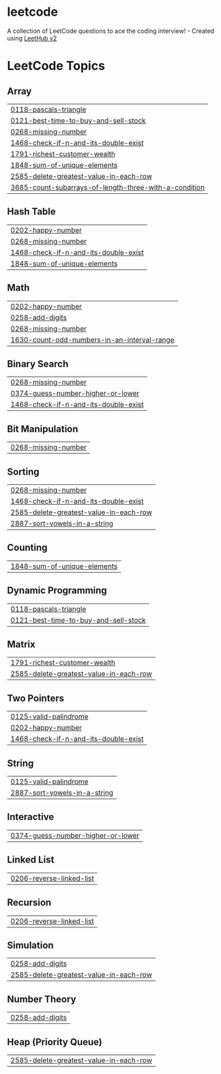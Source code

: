 # leetcode
A collection of LeetCode questions to ace the coding interview! - Created using [LeetHub v2](https://github.com/arunbhardwaj/LeetHub-2.0)

<!---LeetCode Topics Start-->
# LeetCode Topics
## Array
|  |
| ------- |
| [0118-pascals-triangle](https://github.com/ameerali2006/leetcode/tree/master/0118-pascals-triangle) |
| [0121-best-time-to-buy-and-sell-stock](https://github.com/ameerali2006/leetcode/tree/master/0121-best-time-to-buy-and-sell-stock) |
| [0268-missing-number](https://github.com/ameerali2006/leetcode/tree/master/0268-missing-number) |
| [1468-check-if-n-and-its-double-exist](https://github.com/ameerali2006/leetcode/tree/master/1468-check-if-n-and-its-double-exist) |
| [1791-richest-customer-wealth](https://github.com/ameerali2006/leetcode/tree/master/1791-richest-customer-wealth) |
| [1848-sum-of-unique-elements](https://github.com/ameerali2006/leetcode/tree/master/1848-sum-of-unique-elements) |
| [2585-delete-greatest-value-in-each-row](https://github.com/ameerali2006/leetcode/tree/master/2585-delete-greatest-value-in-each-row) |
| [3685-count-subarrays-of-length-three-with-a-condition](https://github.com/ameerali2006/leetcode/tree/master/3685-count-subarrays-of-length-three-with-a-condition) |
## Hash Table
|  |
| ------- |
| [0202-happy-number](https://github.com/ameerali2006/leetcode/tree/master/0202-happy-number) |
| [0268-missing-number](https://github.com/ameerali2006/leetcode/tree/master/0268-missing-number) |
| [1468-check-if-n-and-its-double-exist](https://github.com/ameerali2006/leetcode/tree/master/1468-check-if-n-and-its-double-exist) |
| [1848-sum-of-unique-elements](https://github.com/ameerali2006/leetcode/tree/master/1848-sum-of-unique-elements) |
## Math
|  |
| ------- |
| [0202-happy-number](https://github.com/ameerali2006/leetcode/tree/master/0202-happy-number) |
| [0258-add-digits](https://github.com/ameerali2006/leetcode/tree/master/0258-add-digits) |
| [0268-missing-number](https://github.com/ameerali2006/leetcode/tree/master/0268-missing-number) |
| [1630-count-odd-numbers-in-an-interval-range](https://github.com/ameerali2006/leetcode/tree/master/1630-count-odd-numbers-in-an-interval-range) |
## Binary Search
|  |
| ------- |
| [0268-missing-number](https://github.com/ameerali2006/leetcode/tree/master/0268-missing-number) |
| [0374-guess-number-higher-or-lower](https://github.com/ameerali2006/leetcode/tree/master/0374-guess-number-higher-or-lower) |
| [1468-check-if-n-and-its-double-exist](https://github.com/ameerali2006/leetcode/tree/master/1468-check-if-n-and-its-double-exist) |
## Bit Manipulation
|  |
| ------- |
| [0268-missing-number](https://github.com/ameerali2006/leetcode/tree/master/0268-missing-number) |
## Sorting
|  |
| ------- |
| [0268-missing-number](https://github.com/ameerali2006/leetcode/tree/master/0268-missing-number) |
| [1468-check-if-n-and-its-double-exist](https://github.com/ameerali2006/leetcode/tree/master/1468-check-if-n-and-its-double-exist) |
| [2585-delete-greatest-value-in-each-row](https://github.com/ameerali2006/leetcode/tree/master/2585-delete-greatest-value-in-each-row) |
| [2887-sort-vowels-in-a-string](https://github.com/ameerali2006/leetcode/tree/master/2887-sort-vowels-in-a-string) |
## Counting
|  |
| ------- |
| [1848-sum-of-unique-elements](https://github.com/ameerali2006/leetcode/tree/master/1848-sum-of-unique-elements) |
## Dynamic Programming
|  |
| ------- |
| [0118-pascals-triangle](https://github.com/ameerali2006/leetcode/tree/master/0118-pascals-triangle) |
| [0121-best-time-to-buy-and-sell-stock](https://github.com/ameerali2006/leetcode/tree/master/0121-best-time-to-buy-and-sell-stock) |
## Matrix
|  |
| ------- |
| [1791-richest-customer-wealth](https://github.com/ameerali2006/leetcode/tree/master/1791-richest-customer-wealth) |
| [2585-delete-greatest-value-in-each-row](https://github.com/ameerali2006/leetcode/tree/master/2585-delete-greatest-value-in-each-row) |
## Two Pointers
|  |
| ------- |
| [0125-valid-palindrome](https://github.com/ameerali2006/leetcode/tree/master/0125-valid-palindrome) |
| [0202-happy-number](https://github.com/ameerali2006/leetcode/tree/master/0202-happy-number) |
| [1468-check-if-n-and-its-double-exist](https://github.com/ameerali2006/leetcode/tree/master/1468-check-if-n-and-its-double-exist) |
## String
|  |
| ------- |
| [0125-valid-palindrome](https://github.com/ameerali2006/leetcode/tree/master/0125-valid-palindrome) |
| [2887-sort-vowels-in-a-string](https://github.com/ameerali2006/leetcode/tree/master/2887-sort-vowels-in-a-string) |
## Interactive
|  |
| ------- |
| [0374-guess-number-higher-or-lower](https://github.com/ameerali2006/leetcode/tree/master/0374-guess-number-higher-or-lower) |
## Linked List
|  |
| ------- |
| [0206-reverse-linked-list](https://github.com/ameerali2006/leetcode/tree/master/0206-reverse-linked-list) |
## Recursion
|  |
| ------- |
| [0206-reverse-linked-list](https://github.com/ameerali2006/leetcode/tree/master/0206-reverse-linked-list) |
## Simulation
|  |
| ------- |
| [0258-add-digits](https://github.com/ameerali2006/leetcode/tree/master/0258-add-digits) |
| [2585-delete-greatest-value-in-each-row](https://github.com/ameerali2006/leetcode/tree/master/2585-delete-greatest-value-in-each-row) |
## Number Theory
|  |
| ------- |
| [0258-add-digits](https://github.com/ameerali2006/leetcode/tree/master/0258-add-digits) |
## Heap (Priority Queue)
|  |
| ------- |
| [2585-delete-greatest-value-in-each-row](https://github.com/ameerali2006/leetcode/tree/master/2585-delete-greatest-value-in-each-row) |
<!---LeetCode Topics End-->